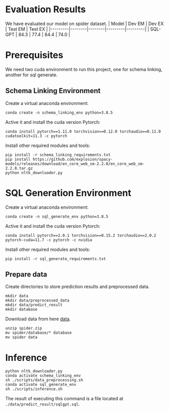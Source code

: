 # Evaluation Results
We have evaluated our model on spider dataset.
| Model   | Dev EM | Dev EX | Test EM | Test EX |
|---------|--------|--------|---------|---------|
| SQL-GPT | 84.3   | 77.4   | 84.4    | 74.0    |
# Prerequisites
We need two cuda environment to run this project, one for schema linking, another for sql generate.
## Schema Linking Environment
Create a virtual anaconda environment:
```
conda create -n schema_linking_env python=3.8.5
```
Active it and install the cuda version Pytorch:
```
conda install pytorch==1.11.0 torchvision==0.12.0 torchaudio==0.11.0 cudatoolkit=11.3 -c pytorch
```
Install other required modules and tools:
```
pip install -r schema_linking_requirements.txt
pip install https://github.com/explosion/spacy-models/releases/download/en_core_web_sm-2.2.0/en_core_web_sm-2.2.0.tar.gz
python nltk_downloader.py
```
# SQL Generation Environment
Create a virtual anaconda environment:
```
conda create -n sql_generate_env python=3.8.5
```
Active it and install the cuda version Pytorch:
```
conda install pytorch==2.0.1 torchvision==0.15.2 torchaudio==2.0.2 pytorch-cuda=11.7 -c pytorch -c nvidia
```
Install other required modules and tools:
```
pip install -r sql_generate_requirements.txt
```
## Prepare data
Create directories to store prediction results and preprocessed data.
```commandline
mkdir data
mkdir data/preprocessed_data
mkdir data/predict_result
mkdir database
```
Download data from here [data](https://drive.usercontent.google.com/download?id=1iRDVHLr4mX2wQKSgA9J8Pire73Jahh0m&export=download).
```commandline
unzip spider.zip
mv spider/database/* database
mv spider data
```
# Inference
```commandline
python nltk_downloader.py
conda activate schema_linking_env
sh ./scripts/data_preprocessing.sh
conda activate sql_generate_env
sh ./scripts/inference.sh
```
The result of executing this command is a file located at `./data/predict_result/sqlgpt.sql`.
